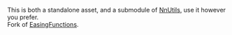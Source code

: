 This is both a standalone asset, and a submodule of [NnUtils](https://github.com/nnra6864/NnUtils/), use it however you prefer.<br/>
Fork of [EasingFunctions](https://gist.github.com/cjddmut/d789b9eb78216998e95c).
